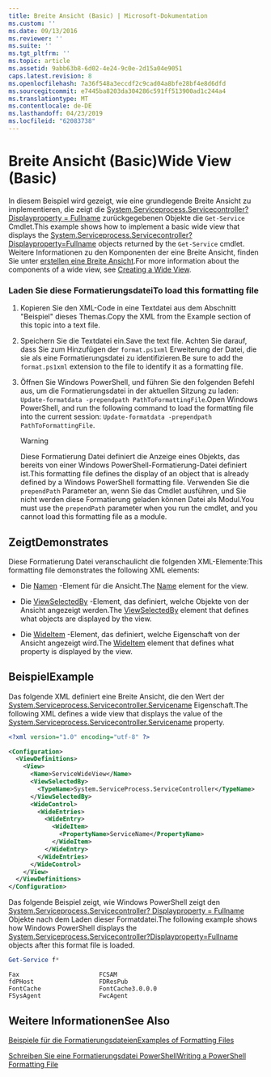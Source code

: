 ```yaml
---
title: Breite Ansicht (Basic) | Microsoft-Dokumentation
ms.custom: ''
ms.date: 09/13/2016
ms.reviewer: ''
ms.suite: ''
ms.tgt_pltfrm: ''
ms.topic: article
ms.assetid: 9abb63b8-6d02-4e24-9c0e-2d15a04e9051
caps.latest.revision: 8
ms.openlocfilehash: 7a36f548a3eccdf2c9cad04a8bfe28bf4e8d6dfd
ms.sourcegitcommit: e7445ba8203da304286c591ff513900ad1c244a4
ms.translationtype: MT
ms.contentlocale: de-DE
ms.lasthandoff: 04/23/2019
ms.locfileid: "62083738"
---
```

# <a name="wide-view-basic"></a><span data-ttu-id="7de1e-102">Breite Ansicht (Basic)</span><span class="sxs-lookup"><span data-stu-id="7de1e-102">Wide View (Basic)</span></span>

<span data-ttu-id="7de1e-103">In diesem Beispiel wird gezeigt, wie eine grundlegende Breite Ansicht zu implementieren, die zeigt die [System.Serviceprocess.Servicecontroller? Displayproperty = Fullname](/dotnet/api/System.ServiceProcess.ServiceController) zurückgegebenen Objekte die `Get-Service` Cmdlet.</span><span class="sxs-lookup"><span data-stu-id="7de1e-103">This example shows how to implement a basic wide view that displays the [System.Serviceprocess.Servicecontroller?Displayproperty=Fullname](/dotnet/api/System.ServiceProcess.ServiceController) objects returned by the `Get-Service` cmdlet.</span></span> <span data-ttu-id="7de1e-104">Weitere Informationen zu den Komponenten der eine Breite Ansicht, finden Sie unter [erstellen eine Breite Ansicht](./creating-a-wide-view.md).</span><span class="sxs-lookup"><span data-stu-id="7de1e-104">For more information about the components of a wide view, see [Creating a Wide View](./creating-a-wide-view.md).</span></span>

### <a name="to-load-this-formatting-file"></a><span data-ttu-id="7de1e-105">Laden Sie diese Formatierungsdatei</span><span class="sxs-lookup"><span data-stu-id="7de1e-105">To load this formatting file</span></span>

1. <span data-ttu-id="7de1e-106">Kopieren Sie den XML-Code in eine Textdatei aus dem Abschnitt "Beispiel" dieses Themas.</span><span class="sxs-lookup"><span data-stu-id="7de1e-106">Copy the XML from the Example section of this topic into a text file.</span></span>

2. <span data-ttu-id="7de1e-107">Speichern Sie die Textdatei ein.</span><span class="sxs-lookup"><span data-stu-id="7de1e-107">Save the text file.</span></span> <span data-ttu-id="7de1e-108">Achten Sie darauf, dass Sie zum Hinzufügen der `format.ps1xml` Erweiterung der Datei, die sie als eine Formatierungsdatei zu identifizieren.</span><span class="sxs-lookup"><span data-stu-id="7de1e-108">Be sure to add the `format.ps1xml` extension to the file to identify it as a formatting file.</span></span>

3. <span data-ttu-id="7de1e-109">Öffnen Sie Windows PowerShell, und führen Sie den folgenden Befehl aus, um die Formatierungsdatei in der aktuellen Sitzung zu laden: `Update-formatdata -prependpath PathToFormattingFile`.</span><span class="sxs-lookup"><span data-stu-id="7de1e-109">Open Windows PowerShell, and run the following command to load the formatting file into the current session: `Update-formatdata -prependpath PathToFormattingFile`.</span></span>

   > [!WARNING]
   > <span data-ttu-id="7de1e-110">Diese Formatierung Datei definiert die Anzeige eines Objekts, das bereits von einer Windows PowerShell-Formatierung-Datei definiert ist.</span><span class="sxs-lookup"><span data-stu-id="7de1e-110">This formatting file defines the display of an object that is already defined by a Windows PowerShell formatting file.</span></span> <span data-ttu-id="7de1e-111">Verwenden Sie die `prependPath` Parameter an, wenn Sie das Cmdlet ausführen, und Sie nicht werden diese Formatierung geladen können Datei als Modul.</span><span class="sxs-lookup"><span data-stu-id="7de1e-111">You must use the `prependPath` parameter when you run the cmdlet, and you cannot load this formatting file as a module.</span></span>

## <a name="demonstrates"></a><span data-ttu-id="7de1e-112">Zeigt</span><span class="sxs-lookup"><span data-stu-id="7de1e-112">Demonstrates</span></span>

<span data-ttu-id="7de1e-113">Diese Formatierung Datei veranschaulicht die folgenden XML-Elemente:</span><span class="sxs-lookup"><span data-stu-id="7de1e-113">This formatting file demonstrates the following XML elements:</span></span>

- <span data-ttu-id="7de1e-114">Die [Namen](./name-element-for-view-format.md) -Element für die Ansicht.</span><span class="sxs-lookup"><span data-stu-id="7de1e-114">The [Name](./name-element-for-view-format.md) element for the view.</span></span>

- <span data-ttu-id="7de1e-115">Die [ViewSelectedBy](./viewselectedby-element-format.md) -Element, das definiert, welche Objekte von der Ansicht angezeigt werden.</span><span class="sxs-lookup"><span data-stu-id="7de1e-115">The [ViewSelectedBy](./viewselectedby-element-format.md) element that defines what objects are displayed by the view.</span></span>

- <span data-ttu-id="7de1e-116">Die [WideItem](./wideitem-element-for-widecontrol-format.md) -Element, das definiert, welche Eigenschaft von der Ansicht angezeigt wird.</span><span class="sxs-lookup"><span data-stu-id="7de1e-116">The [WideItem](./wideitem-element-for-widecontrol-format.md) element that defines what property is displayed by the view.</span></span>

## <a name="example"></a><span data-ttu-id="7de1e-117">Beispiel</span><span class="sxs-lookup"><span data-stu-id="7de1e-117">Example</span></span>

<span data-ttu-id="7de1e-118">Das folgende XML definiert eine Breite Ansicht, die den Wert der [System.Serviceprocess.Servicecontroller.Servicename](/dotnet/api/System.ServiceProcess.ServiceController.ServiceName) Eigenschaft.</span><span class="sxs-lookup"><span data-stu-id="7de1e-118">The following XML defines a wide view that displays the value of the [System.Serviceprocess.Servicecontroller.Servicename](/dotnet/api/System.ServiceProcess.ServiceController.ServiceName) property.</span></span>

```xml
<?xml version="1.0" encoding="utf-8" ?>

<Configuration>
  <ViewDefinitions>
    <View>
      <Name>ServiceWideView</Name>
      <ViewSelectedBy>
        <TypeName>System.ServiceProcess.ServiceController</TypeName>
      </ViewSelectedBy>
      <WideControl>
        <WideEntries>
          <WideEntry>
            <WideItem>
              <PropertyName>ServiceName</PropertyName>
            </WideItem>
          </WideEntry>
        </WideEntries>
      </WideControl>
    </View>
  </ViewDefinitions>
</Configuration>
```

<span data-ttu-id="7de1e-119">Das folgende Beispiel zeigt, wie Windows PowerShell zeigt den [System.Serviceprocess.Servicecontroller? Displayproperty = Fullname](/dotnet/api/System.ServiceProcess.ServiceController) Objekte nach dem Laden dieser Formatdatei.</span><span class="sxs-lookup"><span data-stu-id="7de1e-119">The following example shows how Windows PowerShell displays the [System.Serviceprocess.Servicecontroller?Displayproperty=Fullname](/dotnet/api/System.ServiceProcess.ServiceController) objects after this format file is loaded.</span></span>

```powershell
Get-Service f*
```

```output
Fax                      FCSAM
fdPHost                  FDResPub
FontCache                FontCache3.0.0.0
FSysAgent                FwcAgent
```

## <a name="see-also"></a><span data-ttu-id="7de1e-120">Weitere Informationen</span><span class="sxs-lookup"><span data-stu-id="7de1e-120">See Also</span></span>

[<span data-ttu-id="7de1e-121">Beispiele für die Formatierungsdateien</span><span class="sxs-lookup"><span data-stu-id="7de1e-121">Examples of Formatting Files</span></span>](./examples-of-formatting-files.md)

[<span data-ttu-id="7de1e-122">Schreiben Sie eine Formatierungsdatei PowerShell</span><span class="sxs-lookup"><span data-stu-id="7de1e-122">Writing a PowerShell Formatting File</span></span>](./writing-a-powershell-formatting-file.md)

